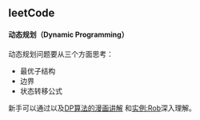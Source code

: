 ## leetCode

#### 动态规划（Dynamic Programming）
动态规划问题要从三个方面思考：
- 最优子结构
- 边界
- 状态转移公式<br>

新手可以通过以及[DP算法的漫画讲解](https://blog.csdn.net/baidu_37107022/article/details/73188963)
和[实例:Rob](https://github.com/dongdxu/leetCode/blob/master/rob.py)深入理解。
